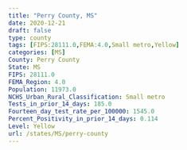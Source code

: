```yaml
---
title: "Perry County, MS"
date: 2020-12-21
draft: false
type: county
tags: [FIPS:28111.0,FEMA:4.0,Small metro,Yellow]
categories: [MS]
County: Perry County
State: MS
FIPS: 28111.0
FEMA_Region: 4.0
Population: 11973.0
NCHS_Urban_Rural_Classification: Small metro
Tests_in_prior_14_days: 185.0
Fourteen_day_test_rate_per_100000: 1545.0
Percent_Positivity_in_prior_14_days: 0.114
Level: Yellow
url: /states/MS/perry-county
---
```




